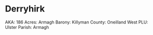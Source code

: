 # Derryhirk

AKA: 186
Acres: Armagh
Barony: Killyman
County: Oneilland West
PLU: Ulster
Parish: Armagh